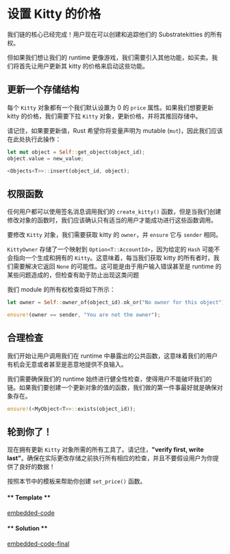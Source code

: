 # 设置 Kitty 的价格

我们链的核心已经完成！用户现在可以创建和追踪他们的 Substratekitties 的所有权。

但如果我们想让我们的 runtime 更像游戏，我们需要引入其他功能，如买卖。我们将首先让用户更新其 kitty 的价格来启动这些功能。

## 更新一个存储结构

每个 `Kitty` 对象都有一个我们默认设置为 0 的 `price` 属性。如果我们想要更新 kitty 的价格，我们需要下拉 `Kitty` 对象，更新价格，并将其推回存储中。

请记住，如果要更新值，Rust 希望你将变量声明为 mutable (`mut`)，因此我们应该在此处执行此操作：

```rust
let mut object = Self::get_object(object_id);
object.value = new_value;

<Objects<T>>::insert(object_id, object);
```

## 权限函数

任何用户都可以使用签名消息调用我们的 `create_kitty()` 函数，但是当我们创建修改对象的函数时，我们应该确认只有适当的用户才能成功进行这些函数调用。

要修改 `Kitty` 对象，我们需要获取 kitty 的 `owner`，并 `ensure` 它与 `sender` 相同。

`KittyOwner` 存储了一个映射到 `Option<T::AccountId>`，因为给定的 `Hash` 可能不会指向一个生成和拥有的 `Kitty`。这意味着，每当我们获取 kitty 的所有者时，我们需要解决它返回 `None` 的可能性。这可能是由于用户输入错误甚至是 runtime 的某些问题造成的，但检查有助于防止出现这类问题

我们 module 的所有权检查将如下所示：

```rust
let owner = Self::owner_of(object_id).ok_or("No owner for this object")?;

ensure!(owner == sender, "You are not the owner");
```

## 合理检查

我们开始让用户调用我们在 runtime 中暴露出的公共函数，这意味着我们的用户有机会无意或者甚至是恶意地提供不良输入。

我们需要确保我们的 runtime 始终进行健全性检查，使得用户不能破坏我们的链。如果我们要创建一个更新对象的值的函数，我们做的第一件事最好就是确保对象存在。

```rust
ensure!(<MyObject<T>>::exists(object_id));
```

## 轮到你了！

现在拥有更新 `Kitty` 对象所需的所有工具了。请记住，**"verify first, write last"**。确保在实际更改存储之前执行所有相应的检查，并且不要假设用户为你提供了良好的数据！

按照本节中的模板来帮助你创建 `set_price()` 函数。

<!-- tabs:start -->

#### ** Template **

[embedded-code](../../3/assets/3.1-template.rs ':include :type=code embed-template')

#### ** Solution **

[embedded-code-final](../../3/assets/3.1-finished-code.rs ':include :type=code embed-final')

<!-- tabs:end -->
